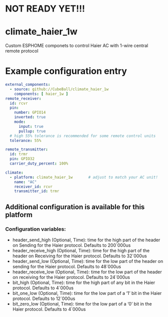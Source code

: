 # NOT READY YET!!!
# climate_haier_1w
Custom ESPHOME componets to control Haier AC with 1-wire central remote protocol 

# Example configuration entry
```yaml
external_components:
  - source: github://CubeBall/climate_haier_1w
    components: [ haier_1w ]
remote_receiver:
  id: rcvr
  pin:
    number: GPIO14
    inverted: true
    mode:
      input: true
      pullup: true
  # high 55% tolerance is recommended for some remote control units
  tolerance: 55%

remote_transmitter:
  id: trmr
  pin: GPIO32
  carrier_duty_percent: 100%

climate:
  - platform: climate_haier_1w       # adjust to match your AC unit!
    name: "AC"
    receiver_id: rcvr
    transmitter_id: trmr
```

## Additional configuration is available for this platform
### Configuration variables:

- header_send_high (Optional, Time): time for the high part of the header on Sending for the Haier protocol. Defaults to 200`000us
- header_receive_high (Optional, Time): time for the high part of the header on Receiving for the Haier protocol. Defaults to 32`000us
- header_send_low (Optional, Time): time for the low part of the header on sending for the Haier protocol. Defaults to 48`000us
- header_receive_low (Optional, Time): time for the low part of the header on receiving for the Haier protocol. Defaults to 24`000us
- bit_high (Optional, Time): time for the high part of any bit in the Haier protocol. Defaults to 4`000us
- bit_one_low (Optional, Time): time for the low part of a ‘1’ bit in the Haier protocol. Defaults to 12`000us
- bit_zero_low (Optional, Time): time for the low part of a ‘0’ bit in the Haier protocol. Defaults to 4`000us
